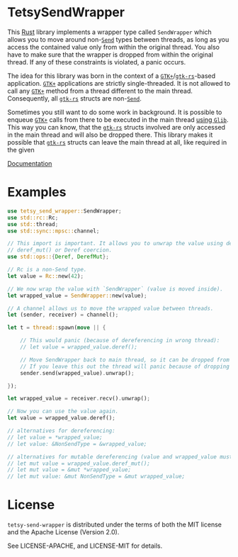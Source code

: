 TetsySendWrapper
===========

This [Rust] library implements a wrapper type called `SendWrapper` which allows you to move around non-[`Send`] types
between threads, as long as you access the contained value only from within the original thread. You also have to
make sure that the wrapper is dropped from within the original thread. If any of these constraints is violated,
a panic occurs.

The idea for this library was born in the context of a [`GTK+`]/[`gtk-rs`]-based application. [`GTK+`] applications
are strictly single-threaded. It is not allowed to call any [`GTK+`] method from a thread different to the main
thread. Consequently, all [`gtk-rs`] structs are non-[`Send`].

Sometimes you still want to do some work in background. It is possible to enqueue [`GTK+`] calls from there to be
executed in the main thread [using `Glib`]. This way you can know, that the [`gtk-rs`] structs involved are only
accessed in the main thread and will also be dropped there. This library makes it possible that [`gtk-rs`] structs
can leave the main thread at all, like required in the given

[Documentation](https://docs.rs/tetsy-send-wrapper)

# Examples

```rust
use tetsy_send_wrapper::SendWrapper;
use std::rc::Rc;
use std::thread;
use std::sync::mpsc::channel;

// This import is important. It allows you to unwrap the value using deref(),
// deref_mut() or Deref coercion.
use std::ops::{Deref, DerefMut};

// Rc is a non-Send type.
let value = Rc::new(42);

// We now wrap the value with `SendWrapper` (value is moved inside).
let wrapped_value = SendWrapper::new(value);

// A channel allows us to move the wrapped value between threads.
let (sender, receiver) = channel();

let t = thread::spawn(move || {

	// This would panic (because of dereferencing in wrong thread):
	// let value = wrapped_value.deref();

	// Move SendWrapper back to main thread, so it can be dropped from there.
	// If you leave this out the thread will panic because of dropping from wrong thread.
	sender.send(wrapped_value).unwrap();

});

let wrapped_value = receiver.recv().unwrap();

// Now you can use the value again.
let value = wrapped_value.deref();

// alternatives for dereferencing:
// let value = *wrapped_value;
// let value: &NonSendType = &wrapped_value;

// alternatives for mutable dereferencing (value and wrapped_value must be mutable too, then):
// let mut value = wrapped_value.deref_mut();
// let mut value = &mut *wrapped_value;
// let mut value: &mut NonSendType = &mut wrapped_value;
```

# License

`tetsy-send-wrapper` is distributed under the terms of both the MIT license and the Apache License (Version 2.0).

See LICENSE-APACHE, and LICENSE-MIT for details.

[Rust]: https://www.rust-lang.org
[`Send`]: https://doc.rust-lang.org/std/marker/trait.Send.html
[`gtk-rs`]: http://gtk-rs.org/
[`GTK+`]: https://www.gtk.org/
[using `Glib`]: http://gtk-rs.org/docs/glib/source/fn.idle_add.html
